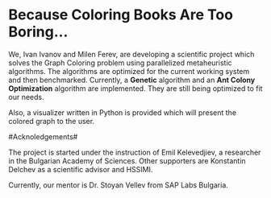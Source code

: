 # Because Coloring Books Are Too Boring... #

We, Ivan Ivanov and Milen Ferev, are developing a scientific project which solves the Graph Coloring problem using parallelized metaheuristic algorithms. The algorithms are optimized for the current working system and then benchmarked. Currently, a **Genetic** algorithm and an **Ant Colony Optimization** algorithm are implemented. They are still being optimized to fit our needs.

Also, a visualizer written in Python is provided which will present the colored graph to the user.


#Acknoledgements#

The project is started under the instruction of Emil Kelevedjiev, a researcher in the Bulgarian Academy of Sciences. Other supporters are Konstantin Delchev as a scientific advisor and HSSIMI.

Currently, our mentor is Dr. Stoyan Vellev from SAP Labs Bulgaria.
